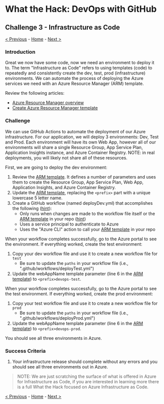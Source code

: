 # What the Hack: DevOps with GitHub 

## Challenge 3 - Infrastructure as Code
[< Previous](challenge02.md) - [Home](../readme.md) - [Next >](challenge04.md)

### Introduction

Great we now have some code, now we need an environment to deploy it to. The term "Infrastructure as Code" refers to using templates (code) to repeatedly and consistently create the dev, test, prod (infrastructure) environments. We can automate the process of deploying the Azure services we need with an Azure Resource Manager (ARM) template. 

Review the following articles:

- [Azure Resource Manager overview](https://docs.microsoft.com/en-us/azure/azure-resource-manager/resource-group-overview)
- [Create Azure Resource Manager template](https://docs.microsoft.com/en-us/azure/azure-resource-manager/how-to-create-template)


### Challenge

We can use GitHub Actions to automate the deployment of our Azure infrastructure. For our application, we will deploy 3 environments: Dev, Test and Prod. Each environment will have its own Web App, however all of our environments will share a single Resource Group, App Service Plan, Application Insights instance, and Azure Container Registry. NOTE: in real deployments, you will likely not share all of these resources.

First, we are going to deploy the dev environment:

1. Review the [ARM template](./Code/ARM-Templates/container-webapp-template.json). It defines a number of parameters and uses them to create the Resource Group, App Service Plan, Web App, Application Insights, and Azure Container Registry.
2. Update the [ARM template](./Code/ARM-Templates/container-webapp-template.json), replacing the `<prefix>` part with a unique lowercase 5 letter name.
3. Create a GitHub workflow (named deployDev.yml) that accomplishes the following ([hint](https://docs.microsoft.com/en-us/azure/azure-resource-manager/templates/deploy-github-actions)):
    - Only runs when changes are made to the workflow file itself or the [ARM template](./Code/ARM-Templates/container-webapp-template.json) in your repo ([hint](https://docs.microsoft.com/en-us/azure/azure-resource-manager/templates/deploy-github-actions#create-workflow))
    - Uses a service principal to authenticate to Azure
    - Uses the "Azure CLI" action to call your [ARM template](./Code/ARM-Templates/container-webapp-template.json) in your repo

When your workflow completes successfully, go to the Azure portal to see the environment. If everything worked, create the test environment:

1. Copy your dev workflow file and use it to create a new workflow file for `test`
    - Be sure to update the `paths` in your workflow file (i.e., ".github/workflows/deployTest.yml")
2. Update the webAppName template parameter (line 6 in the [ARM template](./Code/ARM-Templates/container-webapp-template.json)) to `<prefix>devops-test`.

When your workflow completes successfully, go to the Azure portal to see the test environment. If everything worked, create the prod environment:

1. Copy your test workflow file and use it to create a new workflow file for `prod`
    - Be sure to update the `paths` in your workflow file (i.e., ".github/workflows/deployProd.yml")
2. Update the webAppName template parameter (line 6 in the [ARM template](./Code/ARM-Templates/container-webapp-template.json)) to `<prefix>devops-prod`.

You should see all three environments in Azure.

### Success Criteria

1. Your infrastructure release should complete without any errors and you should see all three environments out in Azure. 

> NOTE: We are just scratching the surface of what is offered in Azure for Infrastructure as Code, if you are interested in learning more there is a full What the Hack focused on Azure Infrastructure as Code.

[< Previous](challenge02.md) - [Home](../readme.md) - [Next >](challenge04.md)